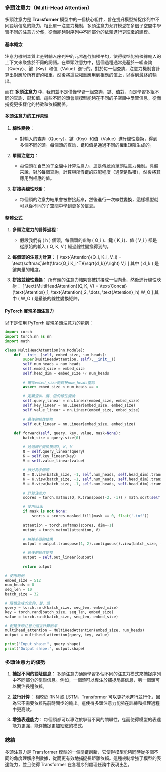 ### 多頭注意力（Multi-Head Attention）

多頭注意力是 **Transformer** 模型中的一個核心組件，旨在提升模型捕捉序列中不同語境信息的能力。相比單一注意力機制，多頭注意力允許模型在多個子空間中學習不同的注意力分佈，從而能夠對序列中不同部分的依賴進行更細緻的建模。

#### 基本概念

注意力機制本質上是對輸入序列中的元素進行加權平均，使得模型能夠根據輸入的上下文來聚焦於不同的詞語。在單頭注意力中，這個過程通常是基於一組查詢（Query）、鍵（Key）和值（Value）進行的。對於每一個查詢，注意力機制會計算出對應於所有鍵的權重，然後將這些權重應用到相應的值上，以得到最終的輸出。

而在 **多頭注意力** 中，我們並不是僅僅學習一組查詢、鍵、值對，而是學習多組不同的查詢、鍵和值。這些不同的頭會讓模型能夠在不同的子空間中學習信息，從而捕捉更多樣化的特徵和依賴關係。

#### 多頭注意力的工作原理

1. **線性變換**：
   - 對輸入的查詢（Query）、鍵（Key）和值（Value）進行線性變換，得到多個不同的頭。每個頭的查詢、鍵和值是通過不同的權重矩陣生成的。
   
2. **單頭注意力**：
   - 每個頭在自己的子空間中計算注意力，這是傳統的單頭注意力機制。具體來說，對於每個查詢，計算與所有鍵的匹配程度（通常是點積），然後將其應用到相應的值。

3. **拼接與線性映射**：
   - 每個頭的注意力結果會被拼接起來，然後進行一次線性變換，這樣模型就可以從不同的子空間中學到更多的信息。

#### 整體公式

1. **多頭注意力的計算過程**：
   - 假設我們有 \( h \) 個頭，每個頭的查詢 \( Q_i \)、鍵 \( K_i \)、值 \( V_i \) 都是從原始的輸入 \( Q, K, V \) 經過線性變換得到的。

2. **每個頭的注意力計算**：
   \[
   \text{Attention}(Q_i, K_i, V_i) = \text{softmax}\left(\frac{Q_i K_i^T}{\sqrt{d_k}}\right) V_i
   \]
   其中 \( d_k \) 是鍵向量的維度。

3. **拼接並線性變換**：
   所有頭的注意力結果會被拼接成一個向量，然後進行線性映射：
   \[
   \text{MultiHeadAttention}(Q, K, V) = \text{Concat}(\text{Attention}_1, \text{Attention}_2, \dots, \text{Attention}_h) W_O
   \]
   其中 \( W_O \) 是最後的線性變換矩陣。

#### PyTorch 實現多頭注意力

以下是使用 PyTorch 實現多頭注意力的範例：

```python
import torch
import torch.nn as nn
import math

class MultiHeadAttention(nn.Module):
    def __init__(self, embed_size, num_heads):
        super(MultiHeadAttention, self).__init__()
        self.num_heads = num_heads
        self.embed_size = embed_size
        self.head_dim = embed_size // num_heads
        
        # 確保embed_size能夠被num_heads整除
        assert embed_size % num_heads == 0
        
        # 定義查詢、鍵、值的線性變換
        self.query_linear = nn.Linear(embed_size, embed_size)
        self.key_linear = nn.Linear(embed_size, embed_size)
        self.value_linear = nn.Linear(embed_size, embed_size)
        
        # 最後的線性變換
        self.out_linear = nn.Linear(embed_size, embed_size)
        
    def forward(self, query, key, value, mask=None):
        batch_size = query.size(0)
        
        # 通過線性變換獲得Q, K, V
        Q = self.query_linear(query)
        K = self.key_linear(key)
        V = self.value_linear(value)
        
        # 拆分為多個頭
        Q = Q.view(batch_size, -1, self.num_heads, self.head_dim).transpose(1, 2)
        K = K.view(batch_size, -1, self.num_heads, self.head_dim).transpose(1, 2)
        V = V.view(batch_size, -1, self.num_heads, self.head_dim).transpose(1, 2)
        
        # 計算注意力
        scores = torch.matmul(Q, K.transpose(-2, -1)) / math.sqrt(self.head_dim)
        
        # 使用mask
        if mask is not None:
            scores = scores.masked_fill(mask == 0, float('-inf'))
        
        attention = torch.softmax(scores, dim=-1)
        output = torch.matmul(attention, V)
        
        # 拼接多頭的結果
        output = output.transpose(1, 2).contiguous().view(batch_size, -1, self.num_heads * self.head_dim)
        
        # 最後的線性變換
        output = self.out_linear(output)
        
        return output

# 使用範例
embed_size = 512
num_heads = 8
seq_len = 10
batch_size = 32

# 隨機生成的查詢、鍵、值
query = torch.rand(batch_size, seq_len, embed_size)
key = torch.rand(batch_size, seq_len, embed_size)
value = torch.rand(batch_size, seq_len, embed_size)

# 創建多頭注意力層並計算結果
multihead_attention = MultiHeadAttention(embed_size, num_heads)
output = multihead_attention(query, key, value)

print("Input shape:", query.shape)
print("Output shape:", output.shape)
```

### 多頭注意力的優勢

1. **捕捉不同的語境信息**：
   多頭注意力通過學習多個不同的注意力模式來捕捉序列中不同部分的關聯信息。例如，一個頭可以專注於捕捉局部信息，另一個頭可以關注長程依賴。

2. **並行計算**：
   相較於 RNN 或 LSTM，Transformer 可以更好地進行並行化，因為它不需要依賴先前時間步的輸出。這使得多頭注意力能夠在訓練和推理過程中更高效。

3. **增強表達能力**：
   每個頭都可以專注於學習不同的關聯性，從而使得模型的表達能力更強，能夠捕捉更加細緻的模式。

### 總結

多頭注意力是 Transformer 模型的一個關鍵創新，它使得模型能夠同時從多個不同的角度理解序列數據，從而更有效地捕捉長距離依賴。這種機制增強了模型的表達能力，並且使得 Transformer 在各種序列處理任務中表現出色。